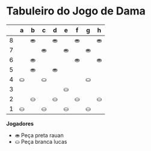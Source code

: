 # Tabuleiro do Jogo de Dama

|   | a | b | c | d | e | f | g | h |
|---|---|---|---|---|---|---|---|---|
| 8 |   | ⛂ |   | ⛂ |   | ⛂ |   | ⛂ |
| 7 |  |   | ⛂ |   | ⛂ |   | ⛂ |   |
| 6 |   | ⛂ |   |  |   | ⛂ |   | ⛂ |
| 5 |   |  ⛂ |   | ⛂  |   |   |   |   |
| 4 | ⛀  |   |  ⛀ |   |   |   |  ⛀ |   |
| 3 |   |   |   |   | ⛀ |   |   |   |
| 2 |   | ⛀ |   | ⛀ |   | ⛀ |   | ⛀ |
| 1 | ⛀ |   | ⛀ |   | ⛀ |   | ⛀ |   |

**Jogadores**

- ⛂ Peça preta rauan
- ⛀ Peça branca lucas